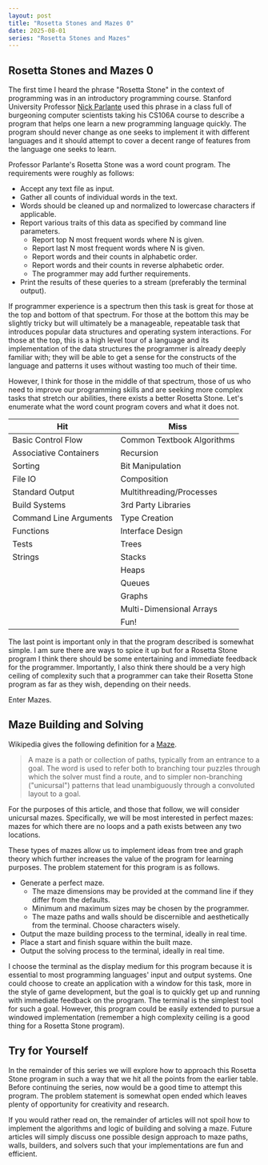 ```yaml
---
layout: post
title: "Rosetta Stones and Mazes 0"
date: 2025-08-01
series: "Rosetta Stones and Mazes"
---
```


## Rosetta Stones and Mazes 0 

The first time I heard the phrase "Rosetta Stone" in the context of programming was in an introductory programming course. Stanford University Professor [Nick Parlante](https://cs.stanford.edu/people/nick/) used this phrase in a class full of burgeoning computer scientists taking his CS106A course to describe a program that helps one learn a new programming language quickly. The program should never change as one seeks to implement it with different languages and it should attempt to cover a decent range of features from the language one seeks to learn.

Professor Parlante's Rosetta Stone was a word count program. The requirements were roughly as follows:

- Accept any text file as input.
- Gather all counts of individual words in the text.
- Words should be cleaned up and normalized to lowercase characters if applicable.
- Report various traits of this data as specified by command line parameters.
  - Report top N most frequent words where N is given.
  - Report last N most frequent words where N is given.
  - Report words and their counts in alphabetic order.
  - Report words and their counts in reverse alphabetic order.
  - The programmer may add further requirements. 
- Print the results of these queries to a stream (preferably the terminal output).

If programmer experience is a spectrum then this task is great for those at the top and bottom of that spectrum. For those at the bottom this may be slightly tricky but will ultimately be a manageable, repeatable task that introduces popular data structures and operating system interactions. For those at the top, this is a high level tour of a language and its implementation of the data structures the programmer is already deeply familiar with; they will be able to get a sense for the constructs of the language and patterns it uses without wasting too much of their time. 

However, I think for those in the middle of that spectrum, those of us who need to improve our programming skills and are seeking more complex tasks that stretch our abilities, there exists a better Rosetta Stone. Let's enumerate what the word count program covers and what it does not.


| Hit | Miss |
|---------|-------------|
|Basic Control Flow|Common Textbook Algorithms |
|Associative Containers|Recursion |
|Sorting|Bit Manipulation|
|File IO|Composition|
|Standard Output|Multithreading/Processes|
|Build Systems|3rd Party Libraries|
|Command Line Arguments|Type Creation|
|Functions|Interface Design|
|Tests|Trees|
|Strings|Stacks|
||Heaps|
||Queues|
||Graphs|
||Multi-Dimensional Arrays|
||Fun!|

The last point is important only in that the program described is somewhat simple. I am sure there are ways to spice it up but for a Rosetta Stone program I think there should be some entertaining and immediate feedback for the programmer. Importantly, I also think there should be a very high ceiling of complexity such that a programmer can take their Rosetta Stone program as far as they wish, depending on their needs.

Enter Mazes.

## Maze Building and Solving

Wikipedia gives the following definition for a [Maze](https://en.wikipedia.org/wiki/Maze).

> A maze is a path or collection of paths, typically from an entrance to a goal. The word is used to refer both to branching tour puzzles through which the solver must find a route, and to simpler non-branching ("unicursal") patterns that lead unambiguously through a convoluted layout to a goal.

For the purposes of this article, and those that follow, we will consider unicursal mazes. Specifically, we will be most interested in perfect mazes: mazes for which there are no loops and a path exists between any two locations. 

These types of mazes allow us to implement ideas from tree and graph theory which further increases the value of the program for learning purposes. The problem statement for this program is as follows.

- Generate a perfect maze.
  - The maze dimensions may be provided at the command line if they differ from the defaults.
  - Minimum and maximum sizes may be chosen by the programmer.
  - The maze paths and walls should be discernible and aesthetically from the terminal. Choose characters wisely.
- Output the maze building process to the terminal, ideally in real time.
- Place a start and finish square within the built maze.
- Output the solving process to the terminal, ideally in real time.

I choose the terminal as the display medium for this program because it is essential to most programming languages' input and output systems. One could choose to create an application with a window for this task, more in the style of game development, but the goal is to quickly get up and running with immediate feedback on the program. The terminal is the simplest tool for such a goal. However, this program could be easily extended to pursue a windowed implementation (remember a high complexity ceiling is a good thing for a Rosetta Stone program).

## Try for Yourself

In the remainder of this series we will explore how to approach this Rosetta Stone program in such a way that we hit all the points from the earlier table. Before continuing the series, now would be a good time to attempt this program. The problem statement is somewhat open ended which leaves plenty of opportunity for creativity and research. 

If you would rather read on, the remainder of articles will not spoil how to implement the algorithms and logic of building and solving a maze. Future articles will simply discuss one possible design approach to maze paths, walls, builders, and solvers such that your implementations are fun and efficient.
